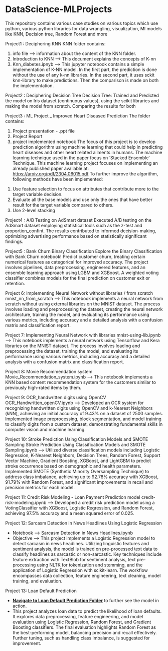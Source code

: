 # DataScience-MLProjects
This repository contains various case studies on various topics which use python, various python libraries for data wrangling, visualization, Ml models like KNN, Decision tree, Random Forest and more

Project1 : Deciphering KNN
KNN folder contains:
1) info file --> information about the content of the KNN folder.
2) Introduction to KNN --> This document explains the concepts of K-nn
3) Knn_diabetes.ipnyb --> This jupyter notebook contains a simple implementation of K-NN model. In the first part, the prediction is done without the use of any k-nn libraries. In the second part, it uses sckit knn-library to make predictions. Then the comparison is made on both the implementation.

Project2 : Deciphering Decision Tree
Decision Tree: Trained and Predicted the model on Iris dataset (continuous values), using the scikit libraries and making the model from scratch. Comparing the results for both

Project3 : ML Project _ Improved Heart Diseased Prediction
The folder contains:
1) Project presentation - .ppt file
2) Project Report
3) project implemented notebook 
The focus of this project is to develop prediction algorithm using machine learning that could help in predicting heart diseases and other heart related ailments in humans. The machine learning technique used in the paper focus on ‘Stacked Ensemble’ Technique. 
This machine learning project focuses on implementing an already published paper available at: https://arxiv.org/pdf/2304.06015.pdf
To further improve the algorithm, following methods have been implemented:
  1. Use feature selection to focus on attributes that contribute more to the target variable decision.
  2. Evaluate all the base models and use only the ones that have better result for the target variable compared to others.
  3. Use 2-level stacking
     
Project4 : A/B Testing on AdSmart dataset
Executed A/B testing on the AdSmart dataset employing statistical tools such as the z-test and proportion_confint. The results contributed to informed decision-making, optimizing advertising performance based on statistically significant findings.

Project5 : Bank Churn Binary Classification
Explore the Binary Classification with Bank Churn notebook! Predict customer churn, treating certain numerical features as categorical for improved accuracy. The project involves pipelines, data preprocessing, engineered features, and an ensemble learning approach using LGBM and XGBoost. A weighted voting classifier combines models for the final prediction on customer exit or retention.

Project 6: Implementing Neural Network without libraries / from scratch
  mnist_nn_from_scratch --> This notebook implements a neural network from scratch without using external libraries on the MNIST dataset. The process involves       loading and preprocessing the dataset, creating the neural network architecture, training the model, and evaluating its performance using various metrics,         including accuracy and a detailed analysis with a confusion matrix and classification report.

Project 7: Implementing Neural Network with libraries
  mnist-using-lib.ipynb --> This notebook implements a neural network using Tensorflow and Kera libraries on the MNIST dataset. The process involves loading and preprocessing the dataset, training the model, and evaluating its performance using various metrics, including accuracy and a detailed analysis with a confusion matrix and classification report.

Project 8: Movie Recommendation system
  Movie_Recommendation_system.ipynb --> This notebook implements a KNN based content recommendation system for the customers similar to previously high-rated items by them.

Project 9: OCR_handwritten digits using OpenCV
  OCR_Handwritten_openCV.ipynb --> Developed an OCR system for recognizing handwritten digits using OpenCV and k-Nearest Neighbors (kNN), achieving an initial accuracy of 9.43% on a dataset of 2500 samples. Implemented image preprocessing, block segmentation, and model training to classify digits from a custom dataset, demonstrating fundamental skills in computer vision and machine learning.

Project 10: Stroke Prediction Using Classification Models and SMOTE Sampling
 Stroke Prediction Using Classification Models and SMOTE Sampling.ipynb --> Utilized diverse classification models including Logistic Regression, K-Nearest Neighbors, Decision Trees, Random Forest, Support Vector Machine, Gradient Boosting, XGBoost, and LightGBM to predict stroke occurrence based on demographic and health parameters. Implemented SMOTE (Synthetic Minority Oversampling Technique) to address class imbalance, achieving up to 92.78% accuracy with XGBoost, 91.79% with Random Forest, and significant improvements in recall and precision metrics for each model.

Project 11: Credit Risk Modeling - Loan Payment Prediction model
 credit-risk-modeling.ipynb --> Developed a credit risk prediction model using a VotingClassifier with XGBoost, Logistic Regression, and Random Forest, achieving 97.5% accuracy and a mean squared error of 0.025.

 Project 12: Sarcasm Detection in News Headlines Using Logistic Regression
 - Notebook --> Sarcasm Detection in News Headlines.ipynb
 - Objective --> This project implements a Logistic Regression model to detect sarcasm in news headlines. Utilizing linguistic features and sentiment analysis, the model is trained on pre-processed text data to classify headlines as sarcastic or non-sarcastic. Key techniques include feature extraction with TextBlob for sentiment analysis, text pre-processing using NLTK for tokenization and stemming, and the application of Logistic Regression with scikit-learn. The workflow encompasses data collection, feature engineering, text cleaning, model training, and evaluation.

 Project 13: Loan Default Prediction

- [**Navigate to Loan Default Prediction Folder**](https://github.com/kanikawarman/DataScience-MLProjects/tree/main/Loan%20Default%20Prediction) to further see the model in action.
- This project analyzes loan data to predict the likelihood of loan defaults. It explores data preprocessing, feature engineering, and model evaluation using Logistic Regression, Random Forest, and Gradient Boosting classifiers. The final evaluation highlights Random Forest as the best-performing model, balancing precision and recall effectively. Further tuning, such as handling class imbalance, is suggested for improvement.
